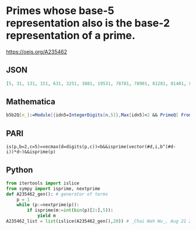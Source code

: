 # Primes whose base\-5 representation also is the base\-2 representation of a prime\.
https://oeis.org/A235462
## JSON
```JSON
[5, 31, 131, 151, 631, 3251, 3881, 19531, 78781, 78901, 81281, 81401, 81901, 82031, 94531, 97001, 97501, 390781, 394501, 406381, 469501, 471901, 472631, 484531, 1953901, 1956881, 1968751, 1969531, 1971901, 2031251, 2035151, 2046901, 2047651, 2050031, 2347001, 2360131]
```
## Mathematica
```Mathematica
b5b2Q[n_]:=Module[{idn5=IntegerDigits[n,5]},Max[idn5]<2 && PrimeQ[ FromDigits[ idn5,2]]]; Select[Prime[Range[180000]],b5b2Q] (* _Harvey P. Dale_, Sep 21 2018 *)
```
## PARI
```PARI
is(p,b=2,c=5)=vecmax(d=digits(p,c))<b&&isprime(vector(#d,i,b^(#d-i))*d~)&&isprime(p)
```
## Python
```Python
from itertools import islice
from sympy import isprime, nextprime
def A235462_gen(): # generator of terms
    p = 1
    while (p:=nextprime(p)):
        if isprime(m:=int(bin(p)[2:],5)):
            yield m
A235462_list = list(islice(A235462_gen(),20)) # _Chai Wah Wu_, Aug 21 2023
```
